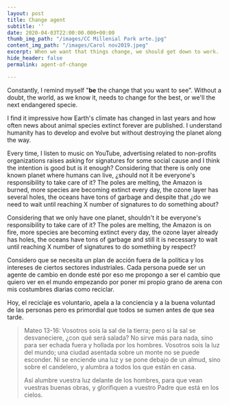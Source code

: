 ```yaml
---
layout: post
title: Change agent
subtitle: ''
date: 2020-04-03T22:00:00.000+00:00
thumb_img_path: "/images/CC Millenial Park arte.jpg"
content_img_path: "/images/Carol nov2019.jpeg"
excerpt: When we want that things change, we should get down to work.
hide_header: false
permalink: agent-of-change

---
```

Constantly, I remind myself "**be** the change that you want to see". Without a doubt, the world, as we know it, needs to change for the best, or we'll the next endangered specie.

I find it impressive how Earth's climate has changed in last years and how often news about animal species extinct forever are published. I understand humanity has to develop and evolve but without destroying the planet along the way.

Every time, I listen to music on YouTube, advertising related to non-profits organizations raises asking for signatures for some social cause and I think the intention is good but is it enough? Considering that there is only one known planet where humans can live, ¿should not it be everyone's responsibility to take care of it? The poles are melting, the Amazon is burned, more species are becoming extinct every day, the ozone layer has several holes, the oceans have tons of garbage and despite that ¿do we need to wait until reaching X number of signatures to do something about?

Considering that we only have one planet, shouldn't it be everyone's responsibility to take care of it? The poles are melting, the Amazon is on fire, more species are becoming extinct every day, the ozone layer already has holes, the oceans have tons of garbage and still it is necessary to wait until reaching X number of signatures to do something by respect?

Considero que se necesita un plan de acción fuera de la política y los intereses de ciertos sectores industriales. Cada persona puede ser un agente de cambio en donde esté por eso me propongo a ser el cambio que quiero ver en el mundo empezando por poner mi propio grano de arena con mis costumbres diarias como reciclar.

Hoy, el reciclaje es voluntario, apela a la conciencia y a la buena voluntad de las personas pero es primordial que todos se sumen antes de que sea tarde.

> Mateo 13-16: Vosotros sois la sal de la tierra; pero si la sal se desvaneciere, ¿con qué será salada? No sirve más para nada, sino para ser echada fuera y hollada por los hombres. Vosotros sois la luz del mundo; una ciudad asentada sobre un monte no se puede esconder. Ni se enciende una luz y se pone debajo de un almud, sino sobre el candelero, y alumbra a todos los que están en casa.
>
> Así alumbre vuestra luz delante de los hombres, para que vean vuestras buenas obras, y glorifiquen a vuestro Padre que está en los cielos.